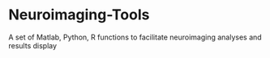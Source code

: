 # Neuroimaging-Tools
A set of Matlab, Python, R functions to facilitate neuroimaging analyses and results display
